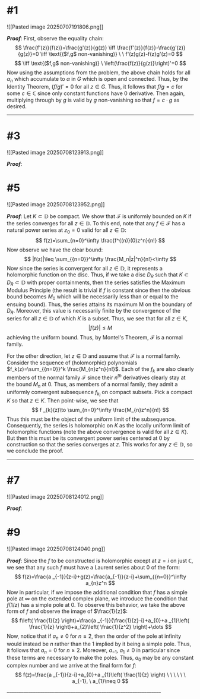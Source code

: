 # #1
![[Pasted image 20250707191806.png]]

***Proof***: First, observe the equality chain:
$$
\frac{f'(z)}{f(z)}=\frac{g'(z)}{g(z)} \iff \frac{f'(z)}{f(z)}-\frac{g'(z)}{g(z)}=0 \iff \text{($f,g$ non-vanishing)} \ \ f'(z)g(z)-f(z)g'(z)=0
$$
$$
\iff \text{($f,g$ non-vanishing)} \ \left(\frac{f(z)}{g(z)}\right)'=0
$$
Now using the assumptions from the problem, the above chain holds for all $\alpha_{n}$ which accumulate to $\alpha$ in $G$ which is open and connected. Thus, by the Identity Theorem, $(f/g)'=0$ for all $z\in G$. Thus, it follows that $f/g=c$ for some $c\in\mathbb{C}$ since only constant functions have 0 derivative. Then again, multiplying through by $g$ is valid by $g$ non-vanishing so that $f=c\cdot g$ as desired. $$\tag*{$\blacksquare$}$$
_________________________________________________________________ 

# #3
![[Pasted image 20250708123913.png]]

***Proof***: 

# #5
![[Pasted image 20250708123952.png]]

***Proof***: Let $K\subset \mathbb{D}$ be compact. We show that $\mathcal{F}$ is uniformly bounded on $K$ if the series converges for all $z\in\mathbb{D}$. To this end, note that any $f\in \mathcal{F}$ has a natural power series at $z_{0}=0$ valid for all $z\in\mathbb{D}$:
$$
f(z)=\sum_{n=0}^\infty \frac{f^{(n)}(0)z^n}{n!}
$$
Now observe we have the clear bound:
$$
|f(z)|\leq \sum_{{n=0}}^\infty \frac{M_n|z|^n}{n!}<\infty
$$
Now since the series is convergent for all $z\in\mathbb{D}$, it represents a holomorphic function on the disc. Thus, if we take a disc $D_R$ such that $K\subset D_R \subset \mathbb{D}$ with proper containments, then the series satisfies the Maximum Modulus Principle (the result is trivial if $f$ is constant since then the obvious bound becomes $M_0$ which will be necessarily less than or equal to the ensuing bound). Thus, the series attains its maximum M on the boundary of $D_R$. Moreover, this value is necessarily finite by the convergence of the series for all $z\in \mathbb{D}$ of which $K$ is a subset. Thus, we see that for all $z\in K$, 
$$
|f(z)|\leq M
$$
achieving the uniform bound. Thus, by Montel's Theorem, $\mathcal{F}$ is a normal family.

For the other direction, let $z\in\mathbb{D}$ and assume that $\mathcal{F}$ is a normal family. Consider the sequence of (holomorphic) polynomials $f_k(z)=\sum_{{n=0}}^k \frac{M_{n}z^n}{n!}$. Each of the $f_k$ are also clearly members of the normal family $\mathcal{F}$ since their $n^{th}$ derivatives clearly stay at the bound $M_n$ at 0. Thus, as members of a normal family, they admit a uniformly convergent subsequence $f_{k_l}$ on compact subsets. Pick a compact $K$ so that $z\in K$. Then point-wise, we see that 
$$
f _{k}(z)\to \sum_{n=0}^\infty \frac{M_{n}z^n}{n!} 
$$
Thus this must be the object of the uniform limit of the subsequence. Consequently, the series is holomorphic on $K$ as the locally uniform limit of holomorphic functions (note the above convergence is valid for all $z\in K$). But then this must be its convergent power series centered at 0 by construction so that the series converges at $z$. This works for any $z\in\mathbb{D}$, so we conclude the proof. $$\tag*{$\blacksquare$}$$ 
_________________________________________________________________ 


# #7
![[Pasted image 20250708124012.png]]

***Proof***: 

# #9

![[Pasted image 20250708124040.png]]

***Proof***: Since the $f$ to be constructed is holomorphic except at $z=i$ on just $\mathbb{C}$, we see that any such $f$ must have a Laurent series about 0 of the form:
$$
f(z)=\frac{a _{-1}}{z-i}+g(z)=\frac{a_{-1}}{z-i}+\sum_{{n=0}}^\infty a_{n}z^n
$$
Now in particular, if we impose the additional condition that $f$ has a simple pole at $\infty$ on the extended complex plane, we introduce the condition that $f(1/z)$ has a simple pole at 0. To observe this behavior, we take the above form of $f$ and observe the image of $\frac{1}{z}$:
$$
f\left( \frac{1}{z} \right)=\frac{a _{-1}}{\frac{1}{z}-i}+a_{0}+a _{1}\left( \frac{1}{z} \right)+a_{2}\left( \frac{1}{z^2} \right)+\dots
$$
Now, notice that if $a_n\neq0$ for $n\geq2$, then the order of the pole at infinity would instead be $n$ rather than the 1 implied by it being a simple pole. Thus, it follows that $a_n=0$ for $n\geq2$. Moreover, $a_{-1}, \ a_1\neq0$ in particular since these terms are necessary to make the poles. Thus, $a_0$ may be any constant complex number and we arrive at the final form for $f$:
$$
f(z)=\frac{a _{-1}}{z-i}+a_{0}+a _{1}\left( \frac{1}{z} \right) \ \ \ \ \ \ a_{-1}, \ a_{1}\neq 0
$$
$$\tag*{$\blacksquare$}$$ _________________________________________________________________ 
